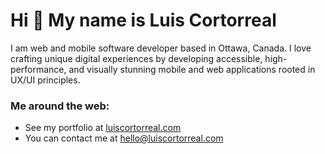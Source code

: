 Hi 👋 My name is Luis Cortorreal
================================

I am web and mobile software developer based in Ottawa, Canada. I love crafting unique digital experiences by developing accessible, high-performance, and visually stunning mobile and web applications rooted in UX/UI principles.

### Me around the web:

* See my portfolio at [luiscortorreal.com](http://luiscortorreal.com)
* You can contact me at [hello@luiscortorreal.com](mailto:hello@luiscortorreal.com)

<!--
**cort0038/cort0038** is a ✨ _special_ ✨ repository because its `README.md` (this file) appears on your GitHub profile.
-->
